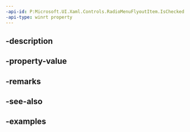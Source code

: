 ```yaml
---
-api-id: P:Microsoft.UI.Xaml.Controls.RadioMenuFlyoutItem.IsChecked
-api-type: winrt property
---
```


## -description

## -property-value

## -remarks

## -see-also

## -examples

